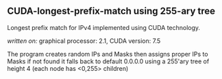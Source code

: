 ## CUDA-longest-prefix-match using 255-ary tree
Longest prefix match for IPv4 implemented using CUDA technology.

*written on:*
graphical processor: 2.1,
CUDA version: 7.5

The program creates random IPs and Masks then assigns proper IPs to Masks if not found it falls back to default 0.0.0.0
using a 255'ary tree of height 4 (each node has <0,255> children)
